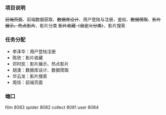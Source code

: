 ### 项目说明
~~前端页面~~、前端数据获取、~~数据库设计~~、用户登陆与注册、鉴权、~~数据爬取~~、~~影片展示、热点影片~~、影片分类
~~影片收藏（自定义分类）~~、影片搜索


### 任务分配
+ 李泽华：用户登陆注册
+ 陈欣：影片收藏
+ 邓时凯：影片展示、热点影片
+ 胡澳：数据库设计、数据爬取
+ 华云龙：影片搜索
+ 周烁：前端页面

### 端口
film    8083
spider  8082
collect 8081
user 8084